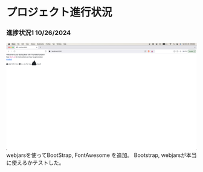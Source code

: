 # プロジェクト進行状況

### 進捗状況1 10/26/2024
![進捗状況1](./images/progress1.png)
webjarsを使ってBootStrap, FontAwesome を追加。
Bootstrap, webjarsが本当に使えるかテストした。


